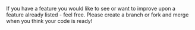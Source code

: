 If you have a feature you would like to see or want to improve upon a feature already listed - feel free. 
Please create a branch or fork and merge when you think your code is ready!
